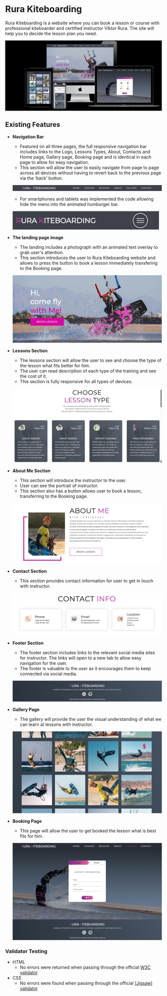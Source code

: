 # Rura Kiteboarding

Rura Kiteboarding is a website where you can book a lesson or course with professional kiteboarder and certified instructor Viktor Rura. The site will help you to decide the lesson plan you need.

![Responsice Mockup](./assets/images/readme_media/RK_mockup.png)

## Existing Features

- __Navigation Bar__

  - Featured on all three pages, the full responsive navigation bar includes links to the Logo, Lessons Types, About, Contacts and Home page, Gallery page, Booking page and is identical in each page to allow for easy navigation.
  - This section will allow the user to easily navigate from page to page across all devices without having to revert back to the previous page via the ‘back’ button. 

  ![Navigation Bar](./assets/images/readme_media/NavigationBar.png)

  - For smartphones and tablets was implemented the code allowing hide the menu into the animated humburger bar.

  ![Tablet Nav Bar](./assets/images/readme_media/TabletNavBar.png)

- __The landing page image__

    - The landing includes a photograph with an animated text overlay to grab user's attention.
  - This section introduces the user to Rura Kiteboarding website and allows to press the button to book a lesson immediately transfering to the Booking page.

  ![Landing](./assets/images/readme_media/LandingPage.png)

- __Lessons Section__
  - The lessons section will allow the user to see and choose the type of the lesson what fits better for him.
  - The user can read description of each type of the training and see the cost of it.
  - This section is fully responsive for all types of devices.

  ![Lesson](./assets/images/readme_media/LessonsType.png)

- __About Me Section__
  - This section will introduce the instructor to the user.
  - User can see the portrait of instructor.
  - This section also has a button allows user to book a lesson, transferring to the Booking page.

  ![About Me](./assets/images/readme_media/AboutMe.png)

- __Contact Section__
  - This section provides contact information for user to get in touch with instructor.

  ![Contact info](./assets/images/readme_media/Contact.png)

- __Footer Section__
  - The footer section includes links to the relevant social media sites for instructor. The links will open to a new tab to allow easy navigation for the user. 
  - The footer is valuable to the user as it encourages them to keep connected via social media.

  ![Footer](./assets/images/readme_media/Footer.png)

- __Gallery Page__
  - The gallery will provide the user the visual understanding of what we can learn at lessons with instructor.

  ![Gallery](./assets/images/readme_media/Gallery.png)

- __Booking Page__
  - This page will allow the user to get booked the lesson what is best fits for him.
  
  ![Booking](./assets/images/readme_media/Booking.png)

### Validator Testing 

- HTML
  - No errors were returned when passing through the official [W3C validator](https://validator.w3.org/nu/?doc=https%3A%2F%2Frurakite.github.io%2Fkite-lessons%2Fgallery.html)
- CSS
  - No errors were found when passing through the official [(Jigsaw) validator](https://jigsaw.w3.org/css-validator/validator?uri=https%3A%2F%2Frurakite.github.io%2Fkite-lessons%2Findex.html&profile=css3svg&usermedium=all&warning=1&vextwarning=&lang=ru)